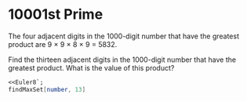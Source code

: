 # 10001st Prime

The four adjacent digits in the 1000-digit number that have the greatest product are 9 × 9 × 8 × 9 = 5832.

Find the thirteen adjacent digits in the 1000-digit number that have the greatest product. What is the value of this product?

```Mathematica
<<Euler8`;
findMaxSet[number, 13]
```

